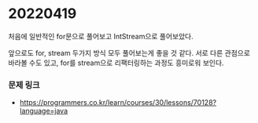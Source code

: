 # 20220419

처음에 일반적인 for문으로 풀어보고 IntStream으로 풀어보았다.

앞으로도 for, stream 두가지 방식 모두 풀어보는게 좋을 것 같다. 서로 다른 관점으로 바라볼 수도 있고, for를 stream으로 리팩터링하는 과정도 흥미로워 보인다. 
### 문제 링크
- https://programmers.co.kr/learn/courses/30/lessons/70128?language=java
